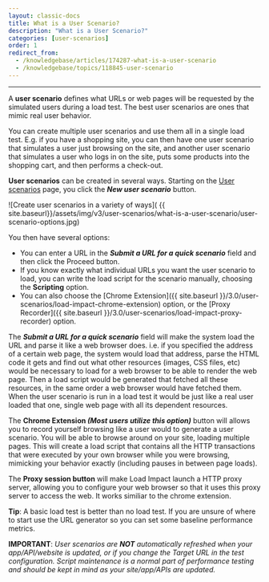 ```yaml
---
layout: classic-docs
title: What is a User Scenario?
description: "What is a User Scenario?"
categories: [user-scenarios]
order: 1
redirect_from:
  - /knowledgebase/articles/174287-what-is-a-user-scenario
  - /knowledgebase/topics/118845-user-scenario
---
```


***

A **user scenario** defines what URLs or web pages will be requested by the simulated users during a load test. The best user scenarios are ones that mimic real user behavior.

You can create multiple user scenarios and use them all in a single load test. E.g. if you have a shopping site, you can then have one user scenario that simulates a user just browsing on the site, and another user scenario that simulates a user who logs in on the site, puts some products into the shopping cart, and then performs a check-out.

**User scenarios** can be created in several ways. Starting on the [User scenarios](https://app.loadimpact.com/user-scenarios/new) page, you click the _**New user scenario**_ button.

![Create user scenarios in a variety of ways]( {{ site.baseurl}}/assets/img/v3/user-scenarios/what-is-a-user-scenario/user-scenario-options.jpg)

 You then have several options:
  - You can enter a URL in the _**Submit a URL for a quick scenario**_ field and then click the Proceed button.
  - If you know exactly what individual URLs you want the user scenario to load, you can write the load script for the scenario manually, choosing the **Scripting** option.
  - You can also choose the [Chrome Extension]({{ site.baseurl }}/3.0/user-scenarios/load-impact-chrome-extension) option, or the [Proxy Recorder]({{ site.baseurl }}/3.0/user-scenarios/load-impact-proxy-recorder) option.

The _**Submit a URL for a quick scenario**_ field will make the system load the URL and parse it like a web browser does. i.e. if you specified the address of a certain web page, the system would load that address, parse the HTML code it gets and find out what other resources (images, CSS files, etc) would be necessary to load for a web browser to be able to render the web page. Then a load script would be generated that fetched all these resources, in the same order a web browser would have fetched them. When the user scenario is run in a load test it would be just like a real user loaded that one, single web page with all its dependent resources.

The **Chrome Extension _(Most users utilize this option)_** button will allows you to record yourself browsing like a user would to generate a user scenario. You will be able to browse around on your site, loading multiple pages. This will create a load script that contains all the HTTP transactions that were executed by your own browser while you were browsing, mimicking your behavior exactly (including pauses in between page loads).

The **Proxy session button** will make Load Impact launch a HTTP proxy server, allowing you to configure your web browser so that it uses this proxy server to access the web. It works similiar to the chrome extension.

**Tip**: A basic load test is better than no load test.  If you are unsure of where to start use the URL generator so you can set some baseline performance metrics.

**IMPORTANT**: _User scenarios are **NOT** automatically refreshed when your app/API/website is updated, or if you change the Target URL in the test configuration. Script maintenance is a normal part of performance testing and should be kept in mind as your site/app/APIs are updated._

